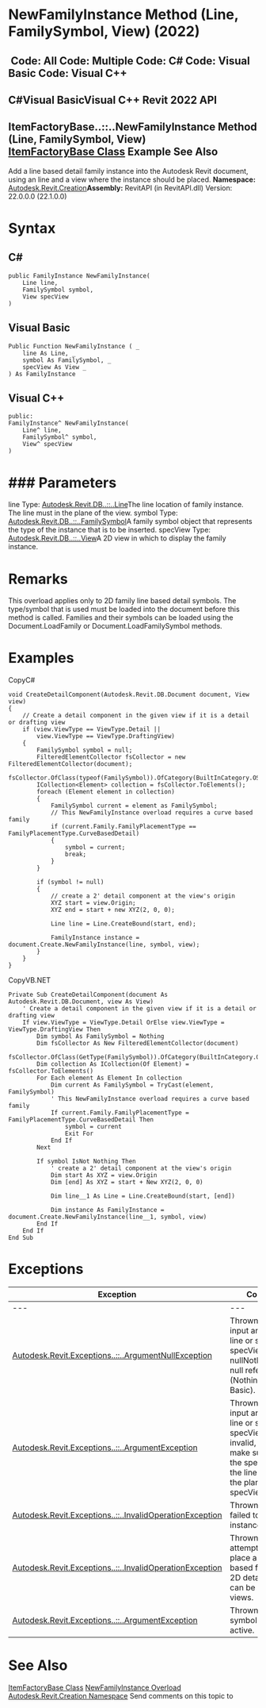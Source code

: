 # NewFamilyInstance Method (Line, FamilySymbol, View) (2022)

﻿
 Code: All Code: Multiple Code: C# Code: Visual Basic Code: Visual C++   
---  
C#Visual BasicVisual C++
Revit 2022 API  
---  
ItemFactoryBase..::..NewFamilyInstance Method (Line, FamilySymbol, View)  
[ItemFactoryBase Class](cba2c84a-22c0-e6e7-a99c-67656901853a.md "ItemFactoryBase Class") Example See Also  
---  
Add a line based detail family instance into the Autodesk Revit document, using an line and a view where the instance should be placed.
**Namespace:** [Autodesk.Revit.Creation](ded320da-058a-4edd-0418-0582389559a7.md "Autodesk.Revit.Creation Namespace")**Assembly:** RevitAPI (in RevitAPI.dll) Version: 22.0.0.0 (22.1.0.0)
# Syntax
C#  
---  
```text
public FamilyInstance NewFamilyInstance(
	Line line,
	FamilySymbol symbol,
	View specView
)
```
  
Visual Basic  
---  
```text
Public Function NewFamilyInstance ( _
	line As Line, _
	symbol As FamilySymbol, _
	specView As View _
) As FamilyInstance
```
  
Visual C++  
---  
```text
public:
FamilyInstance^ NewFamilyInstance(
	Line^ line, 
	FamilySymbol^ symbol, 
	View^ specView
)
```
  
# ### Parameters
line
    Type: [Autodesk.Revit.DB..::..Line](e7329450-434a-918b-661c-65e15e0585a5.md "Line Class")The line location of family instance. The line must in the plane of the view. 
symbol
    Type: [Autodesk.Revit.DB..::..FamilySymbol](a1acaed0-6a62-4c1d-94f5-4e27ce0923d3.md "FamilySymbol Class")A family symbol object that represents the type of the instance that is to be inserted.
specView
    Type: [Autodesk.Revit.DB..::..View](fb92a4e7-f3a7-ef14-e631-342179b18de9.md "View Class")A 2D view in which to display the family instance.
# Remarks
This overload applies only to 2D family line based detail symbols. The type/symbol that is used must be loaded into the document before this method is called. Families and their symbols can be loaded using the Document.LoadFamily or Document.LoadFamilySymbol methods. 
# Examples
CopyC#
```text
void CreateDetailComponent(Autodesk.Revit.DB.Document document, View view)
{
    // Create a detail component in the given view if it is a detail or drafting view
    if (view.ViewType == ViewType.Detail ||
        view.ViewType == ViewType.DraftingView)
    {
        FamilySymbol symbol = null;
        FilteredElementCollector fsCollector = new FilteredElementCollector(document);
        fsCollector.OfClass(typeof(FamilySymbol)).OfCategory(BuiltInCategory.OST_DetailComponents);
        ICollection<Element> collection = fsCollector.ToElements();
        foreach (Element element in collection)
        {
            FamilySymbol current = element as FamilySymbol;
            // This NewFamilyInstance overload requires a curve based family
            if (current.Family.FamilyPlacementType == FamilyPlacementType.CurveBasedDetail)
            {
                symbol = current;
                break;
            }
        }

        if (symbol != null)
        {
            // create a 2' detail component at the view's origin
            XYZ start = view.Origin;
            XYZ end = start + new XYZ(2, 0, 0);

            Line line = Line.CreateBound(start, end);

            FamilyInstance instance = document.Create.NewFamilyInstance(line, symbol, view);
        }
    }
}
```

CopyVB.NET
```text
Private Sub CreateDetailComponent(document As Autodesk.Revit.DB.Document, view As View)
    ' Create a detail component in the given view if it is a detail or drafting view
    If view.ViewType = ViewType.Detail OrElse view.ViewType = ViewType.DraftingView Then
        Dim symbol As FamilySymbol = Nothing
        Dim fsCollector As New FilteredElementCollector(document)
        fsCollector.OfClass(GetType(FamilySymbol)).OfCategory(BuiltInCategory.OST_DetailComponents)
        Dim collection As ICollection(Of Element) = fsCollector.ToElements()
        For Each element As Element In collection
            Dim current As FamilySymbol = TryCast(element, FamilySymbol)
            ' This NewFamilyInstance overload requires a curve based family
            If current.Family.FamilyPlacementType = FamilyPlacementType.CurveBasedDetail Then
                symbol = current
                Exit For
            End If
        Next

        If symbol IsNot Nothing Then
            ' create a 2' detail component at the view's origin
            Dim start As XYZ = view.Origin
            Dim [end] As XYZ = start + New XYZ(2, 0, 0)

            Dim line__1 As Line = Line.CreateBound(start, [end])

            Dim instance As FamilyInstance = document.Create.NewFamilyInstance(line__1, symbol, view)
        End If
    End If
End Sub
```

# Exceptions
| Exception | Condition |
| --- | --- |
| --- | --- |
| [Autodesk.Revit.Exceptions..::..ArgumentNullException](631e1424-60f4-929b-4e52-dda9dcd26316.md "ArgumentNullException Class") | Thrown when input argument line or symbol or specView is nullNothingnullptra null reference (Nothing in Visual Basic). |
| [Autodesk.Revit.Exceptions..::..ArgumentException](2e6e4206-97a8-dd4b-df5d-4269f4bb6088.md "ArgumentException Class") | Thrown when input argument line or symbol or specView is invalid, or cannot make such type in the specView, or the line is not in the plane of specView. |
| [Autodesk.Revit.Exceptions..::..InvalidOperationException](9e715f03-3884-e539-4dd6-8d7545733adc.md "InvalidOperationException Class") | Thrown when failed to create the instance. |
| [Autodesk.Revit.Exceptions..::..InvalidOperationException](9e715f03-3884-e539-4dd6-8d7545733adc.md "InvalidOperationException Class") | Thrown when attempting to place a model-based family. Only 2D detail families can be placed in views. |
| [Autodesk.Revit.Exceptions..::..ArgumentException](2e6e4206-97a8-dd4b-df5d-4269f4bb6088.md "ArgumentException Class") | Thrown if The symbol is not active. |

# See Also
[ItemFactoryBase Class](cba2c84a-22c0-e6e7-a99c-67656901853a.md "ItemFactoryBase Class")
[NewFamilyInstance Overload](451ee414-cea0-e9bd-227b-c73bc93507dd.md "NewFamilyInstance Method")
[Autodesk.Revit.Creation Namespace](ded320da-058a-4edd-0418-0582389559a7.md "Autodesk.Revit.Creation Namespace")
Send comments on this topic to 